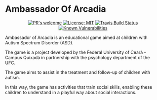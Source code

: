 # Ambassador Of Arcadia

<p align="center">
  <a href="https://github.com/gleydson/AmbassadorOfArcadia/pulls"><img src="https://img.shields.io/badge/PRs%20-welcome-brightgreen.svg" alt="PR's welcome"></a>
  <a href="https://opensource.org/licenses/MIT"><img src="https://img.shields.io/badge/License-MIT-yellow.svg" alt="License: MIT"></a>
  <a href="https://travis-ci.org/gleydson/AmbassadorOfArcadia"><img src="https://travis-ci.org/gleydson/AmbassadorOfArcadia.svg?branch=master" alt="Travis Build Status"></a>
  <a href="https://snyk.io/test/github/gleydson/AmbassadorOfArcadia"><img src="https://snyk.io/test/github/gleydson/AmbassadorOfArcadia/badge.svg" alt="Known Vulnerabilities" data-canonical-src="https://snyk.io/test/github/gleydson/AmbassadorOfArcadia" style="max-width:100%;"/></a>

</p>

Ambassador of Arcadia is an educational game aimed at children with Autism Spectrum Disorder (ASD).

The game is a project developed by the Federal University of Ceará - Campus Quixadá in partnership with the psychology department of the UFC.

The game aims to assist in the treatment and follow-up of children with autism.

In this way, the game has activities that train social skills, enabling these children to understand in a playful way about social interactions.


